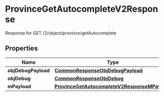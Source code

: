

# ProvinceGetAutocompleteV2Response

Response for GET /2/object/province/getAutocomplete

## Properties

| Name | Type | Description | Notes |
|------------ | ------------- | ------------- | -------------|
|**objDebugPayload** | [**CommonResponseObjDebugPayload**](CommonResponseObjDebugPayload.md) |  |  |
|**objDebug** | [**CommonResponseObjDebug**](CommonResponseObjDebug.md) |  |  [optional] |
|**mPayload** | [**ProvinceGetAutocompleteV2ResponseMPayload**](ProvinceGetAutocompleteV2ResponseMPayload.md) |  |  |



